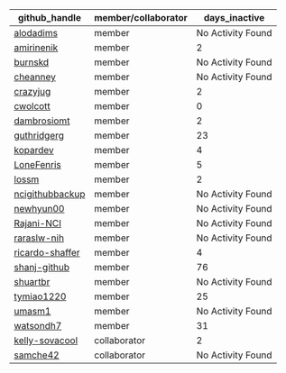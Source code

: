 
| github_handle   | member/collaborator | days_inactive |
|-----------------|----------------------|---------------|
| [alodadims](https://github.com/alodadims) | member               | No Activity Found |
| [amirinenik](https://github.com/amirinenik) | member               | 2             |
| [burnskd](https://github.com/burnskd) | member               | No Activity Found |
| [cheanney](https://github.com/cheanney) | member               | No Activity Found |
| [crazyjug](https://github.com/crazyjug) | member               | 2             |
| [cwolcott](https://github.com/cwolcott) | member               | 0             |
| [dambrosiomt](https://github.com/dambrosiomt) | member               | 2             |
| [guthridgerg](https://github.com/guthridgerg) | member               | 23            |
| [kopardev](https://github.com/kopardev) | member               | 4             |
| [LoneFenris](https://github.com/LoneFenris) | member               | 5             |
| [lossm](https://github.com/lossm) | member               | 2             |
| [ncigithubbackup](https://github.com/ncigithubbackup) | member               | No Activity Found |
| [newhyun00](https://github.com/newhyun00) | member               | No Activity Found |
| [Rajani-NCI](https://github.com/Rajani-NCI) | member               | No Activity Found |
| [raraslw-nih](https://github.com/raraslw-nih) | member               | No Activity Found |
| [ricardo-shaffer](https://github.com/ricardo-shaffer) | member               | 4             |
| [shanj-github](https://github.com/shanj-github) | member               | 76            |
| [shuartbr](https://github.com/shuartbr) | member               | No Activity Found |
| [tymiao1220](https://github.com/tymiao1220) | member               | 25            |
| [umasm1](https://github.com/umasm1) | member               | No Activity Found |
| [watsondh7](https://github.com/watsondh7) | member               | 31            |
| [kelly-sovacool](https://github.com/kelly-sovacool) | collaborator         | 2             |
| [samche42](https://github.com/samche42) | collaborator         | No Activity Found |
